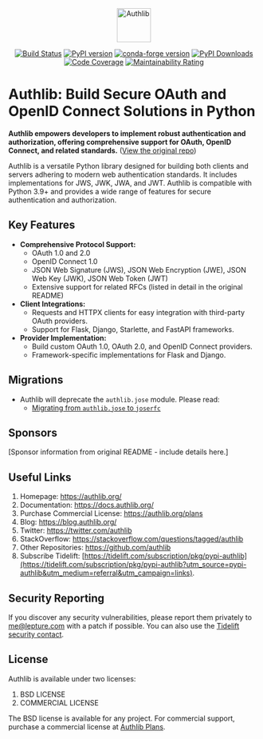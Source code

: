 <div align="center">

<picture>
  <source media="(prefers-color-scheme: dark)" srcset="docs/_static/dark-logo.svg" />
  <img alt="Authlib" src="docs/_static/light-logo.svg" height="68" />
</picture>

[![Build Status](https://github.com/authlib/authlib/workflows/tests/badge.svg)](https://github.com/authlib/authlib/actions)
[![PyPI version](https://img.shields.io/pypi/v/authlib.svg)](https://pypi.org/project/authlib)
[![conda-forge version](https://img.shields.io/conda/v/conda-forge/authlib.svg?label=conda-forge&colorB=0090ff)](https://anaconda.org/conda-forge/authlib)
[![PyPI Downloads](https://static.pepy.tech/badge/authlib/month)](https://pepy.tech/projects/authlib)
[![Code Coverage](https://codecov.io/gh/authlib/authlib/graph/badge.svg?token=OWTdxAIsPI)](https://codecov.io/gh/authlib/authlib)
[![Maintainability Rating](https://sonarcloud.io/api/project_badges/measure?project=authlib_authlib&metric=sqale_rating)](https://sonarcloud.io/summary/new_code?id=authlib_authlib)

</div>

# Authlib: Build Secure OAuth and OpenID Connect Solutions in Python

**Authlib empowers developers to implement robust authentication and authorization, offering comprehensive support for OAuth, OpenID Connect, and related standards.** ([View the original repo](https://github.com/authlib/authlib))

Authlib is a versatile Python library designed for building both clients and servers adhering to modern web authentication standards. It includes implementations for JWS, JWK, JWA, and JWT. Authlib is compatible with Python 3.9+ and provides a wide range of features for secure authentication and authorization.

## Key Features

*   **Comprehensive Protocol Support:**
    *   OAuth 1.0 and 2.0
    *   OpenID Connect 1.0
    *   JSON Web Signature (JWS), JSON Web Encryption (JWE), JSON Web Key (JWK), JSON Web Token (JWT)
    *   Extensive support for related RFCs (listed in detail in the original README)
*   **Client Integrations:**
    *   Requests and HTTPX clients for easy integration with third-party OAuth providers.
    *   Support for Flask, Django, Starlette, and FastAPI frameworks.
*   **Provider Implementation:**
    *   Build custom OAuth 1.0, OAuth 2.0, and OpenID Connect providers.
    *   Framework-specific implementations for Flask and Django.

## Migrations

*   Authlib will deprecate the `authlib.jose` module.  Please read:
    *   [Migrating from `authlib.jose` to `joserfc`](https://jose.authlib.org/en/dev/migrations/authlib/)

## Sponsors

[Sponsor information from original README - include details here.]

## Useful Links

1.  Homepage: <https://authlib.org/>
2.  Documentation: <https://docs.authlib.org/>
3.  Purchase Commercial License: <https://authlib.org/plans>
4.  Blog: <https://blog.authlib.org/>
5.  Twitter: <https://twitter.com/authlib>
6.  StackOverflow: <https://stackoverflow.com/questions/tagged/authlib>
7.  Other Repositories: <https://github.com/authlib>
8.  Subscribe Tidelift: [https://tidelift.com/subscription/pkg/pypi-authlib](https://tidelift.com/subscription/pkg/pypi-authlib?utm_source=pypi-authlib&utm_medium=referral&utm_campaign=links).

## Security Reporting

If you discover any security vulnerabilities, please report them privately to <me@lepture.com> with a patch if possible.  You can also use the [Tidelift security contact](https://tidelift.com/security).

## License

Authlib is available under two licenses:

1.  BSD LICENSE
2.  COMMERCIAL LICENSE

The BSD license is available for any project. For commercial support, purchase a commercial license at [Authlib Plans](https://authlib.org/plans).